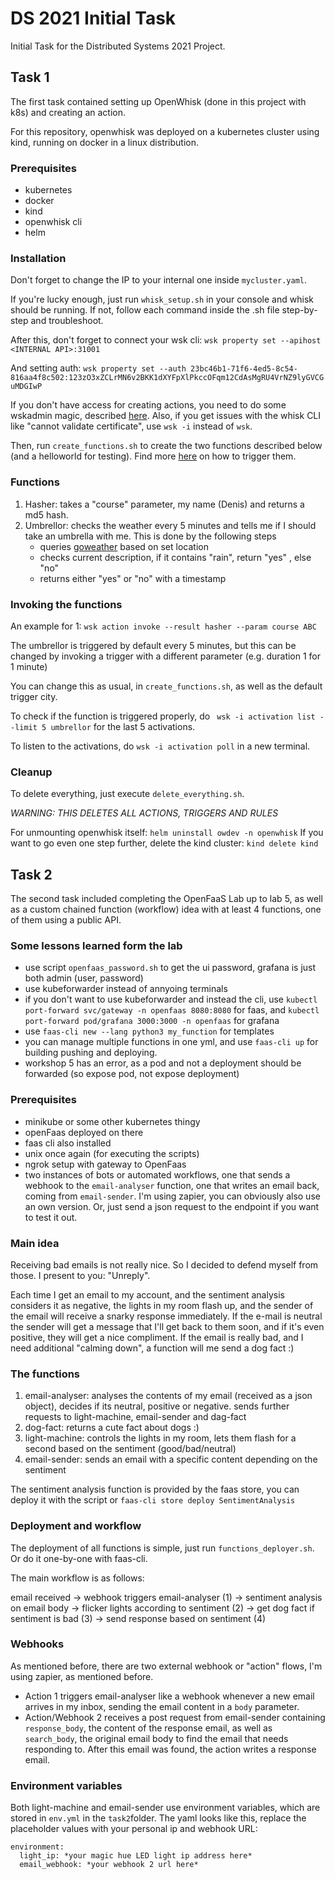 # DS 2021 Initial Task
Initial Task for the Distributed Systems 2021 Project.

## Task 1
The first task contained setting up OpenWhisk (done in this project with k8s) and creating an action.

For this repository, openwhisk was deployed on a kubernetes cluster using kind, running on docker in a linux distribution.
### Prerequisites
- kubernetes
- docker
- kind
- openwhisk cli
- helm
### Installation
Don't forget to change the IP to your internal one inside `mycluster.yaml`.

If you're lucky enough, just run `whisk_setup.sh` in your console and whisk should be running.
If not, follow each command inside the .sh file step-by-step and troubleshoot.

After this, don't forget to connect your wsk cli: `wsk property set --apihost <INTERNAL API>:31001`

And setting auth: `wsk property set --auth 23bc46b1-71f6-4ed5-8c54-816aa4f8c502:123zO3xZCLrMN6v2BKK1dXYFpXlPkccOFqm12CdAsMgRU4VrNZ9lyGVCGuMDGIwP`

If you don't have access for creating actions, you need to do some wskadmin magic, described [here](https://github.com/apache/openwhisk-deploy-kube#administering-openwhisk).
Also, if you get issues with the whisk CLI like "cannot validate certificate", use `wsk -i` instead of `wsk`.


Then, run `create_functions.sh` to create the two functions described below (and a helloworld for testing). Find more [here](https://github.com/apache/openwhisk/blob/master/docs/actions-python.md) on how to trigger them.

### Functions
1) Hasher: takes a "course" parameter, my name (Denis) and returns a md5 hash.
2) Umbrellor: checks the weather every 5 minutes and tells me if I should take an umbrella with me.
This is done by the following steps
   - queries [goweather](https://github.com/robertoduessmann/weather-api) based on set location
   - checks current description, if it contains "rain", return "yes" , else "no"
   - returns either "yes" or "no" with a timestamp

### Invoking the functions

An example for 1: `wsk action invoke --result hasher --param course ABC`

The umbrellor is triggered by default every 5 minutes, but this can be changed by invoking a trigger with a different parameter (e.g. duration 1 for 1 minute)

You can change this as usual, in `create_functions.sh`, as well as the default trigger city.

To check if the function is triggered properly, do ` wsk -i activation list --limit 5 umbrellor` for the last 5 activations.

To listen to the activations, do `wsk -i activation poll` in a new terminal.

### Cleanup

To delete everything, just execute `delete_everything.sh`. 

*WARNING: THIS DELETES ALL ACTIONS, TRIGGERS AND RULES*

For unmounting openwhisk itself: `helm uninstall owdev -n openwhisk`
If you want to go even one step further, delete the kind cluster: `kind delete kind`

## Task 2

The second task included completing the OpenFaaS Lab up to lab 5, as well as a custom chained function (workflow) idea with at least 4 functions,
one of them using a public API.

### Some lessons learned form the lab

- use script `openfaas_password.sh` to get the ui password, grafana is just both admin (user, password)
- use kubeforwarder instead of annyoing terminals
- if you don't want to use kubeforwarder and instead the cli, use `kubectl port-forward svc/gateway -n openfaas 8080:8080` for faas,
  and `kubectl port-forward pod/grafana 3000:3000 -n openfaas` for grafana
- use `faas-cli new --lang python3 my_function` for templates
- you can manage multiple functions in one yml, and use `faas-cli up` for building pushing and deploying.
- workshop 5 has an error, as a pod and not a deployment should be forwarded (so expose pod, not expose deployment)

### Prerequisites

- minikube or some other kubernetes thingy
- openFaas deployed on there
- faas cli also installed
- unix once again (for executing the scripts)
- ngrok setup with gateway to OpenFaas
- two instances of bots or automated workflows, one that sends a webhook to the `email-analyser` function,
one that writes an email back, coming from `email-sender`. I'm using zapier, you can obviously also use an own version.
  Or, just send a json request to the endpoint if you want to test it out.

### Main idea
Receiving bad emails is not really nice. So I decided to defend myself from those. I present to you: "Unreply".

Each time I get an email to my account, and the sentiment analysis considers it as negative, the lights in my room flash up, 
and the sender of the email will receive a snarky response immediately. If the e-mail is neutral the sender will get a message
that I'll get back to them soon, and if it's even positive, they will get a nice compliment. If the email is really bad,
and I need additional "calming down", a function will me send a dog fact :)


### The functions

1. email-analyser: analyses the contents of my email (received as a json object), decides if its neutral, positive or negative. sends further
requests to light-machine, email-sender and dag-fact
2. dog-fact: returns a cute fact about dogs :)
3. light-machine: controls the lights in my room, lets them flash for a second based on the sentiment (good/bad/neutral)
4. email-sender: sends an email with a specific content depending on the sentiment

The sentiment analysis function is provided by the faas store, you can deploy it with the script
or `faas-cli store deploy SentimentAnalysis`

### Deployment and workflow

The deployment of all functions is simple, just run `functions_deployer.sh`. Or do it one-by-one with faas-cli.

The main workflow is as follows:

email received → webhook triggers email-analyser (1) → sentiment analysis on email body 
→ flicker lights according to sentiment (2) → get dog fact if sentiment is bad (3) → send response based on sentiment (4) 

### Webhooks

As mentioned before, there are two external webhook or "action" flows, I'm using zapier, as mentioned before.

- Action 1 triggers email-analyser like a webhook whenever a new email arrives in my inbox, sending the email content in a `body` parameter.
- Action/Webhook 2 receives a post request from email-sender containing `response_body`, the content of the response email,
as well as `search_body`, the original email body to find the email that needs responding to. 
  After this email was found, the action writes a response email.
  
### Environment variables
Both light-machine and email-sender use environment variables, which are stored in `env.yml` in the `task2`folder.
The yaml looks like this, replace the placeholder values with your personal ip and webhook URL:

```
environment:
  light_ip: *your magic hue LED light ip address here*
  email_webhook: *your webhook 2 url here*
```
  
